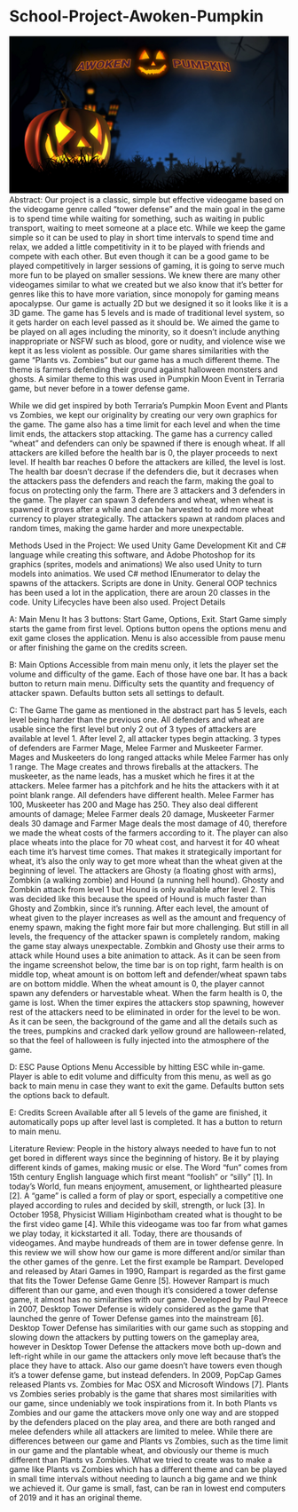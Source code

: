 # School-Project-Awoken-Pumpkin

![](images/proje1.jpeg)
Abstract:
Our project is a classic, simple but effective videogame based on the videogame genre called “tower defense” and the main goal in the game is to spend time while waiting for something, such as waiting in public transport, waiting to meet someone at a place etc. While we keep the game simple so it can be used to play in short time intervals to spend time and relax, we added a little competitivity in it to be played with friends and compete with each other. But even though it can be a good game to be played competitively in larger sessions of gaming, it is going to serve much more fun to be played on smaller sessions. We knew there are many other videogames similar to what we created but we also know that it’s better for genres like this to have more variation, since monopoly for gaming means apocalypse. Our game is actually 2D but we designed it so it looks like it is a 3D game. The game has 5 levels and is made of traditional level system, so it gets harder on each level passed as it should be. We aimed the game to be played on all ages including the minority, so it doesn’t include anything inappropriate or NSFW such as blood, gore or nudity, and violence wise we kept it as less violent as possible. Our game shares similarities with the game “Plants vs. Zombies” but our game has a much different theme. The theme is farmers defending their ground against halloween monsters and ghosts. A similar theme to this was used in Pumpkin Moon Event in Terraria game, but never before in a tower defense game. 

While we did get inspired by both Terraria’s Pumpkin Moon Event and Plants vs Zombies, we kept our originality by creating our very own graphics for the game. The game also has a time limit for each level and when the time limit ends, the attackers stop attacking. The game has a currency called “wheat” and defenders can only be spawned if there is enough wheat. If all attackers are killed before the health bar is 0, the player proceeds to next level. If health bar reaches 0 before the attackers are killed, the level is lost. The health bar doesn’t decrase if the defenders die, but it decrases when the attackers pass the defenders and reach the farm, making the goal to focus on protecting only the farm. There are 3 attackers and 3 defenders in the game. The player can spawn 3 defenders and wheat, when wheat is spawned it grows after a while and can be harvested to add more wheat currency to player strategically. The attackers spawn at random places and random times, making the game harder and more unexpectable.











Methods Used in the Project:
We used Unity Game Development Kit and C# language while creating this software, and Adobe Photoshop for its graphics (sprites, models and animations) We also used Unity to turn models into animatios. We used C# method IEnumerator to delay the spawns of the attackers. Scripts are done in Unity. General OOP technics has been used a lot in the application, there are aroun 20 classes in the code. Unity Lifecycles have been also used.
Project Details
 


A: Main Menu 
It has 3 buttons: Start Game, Options, Exit. Start Game simply starts the game from first level. Options button opens the options menu and exit game closes the application. Menu is also accessible from pause menu or after finishing the game on the credits screen.
 
B: Main Options 
Accessible from main menu only, it lets the player set the volume and difficulty of the game. Each of those have one bar. It has a back button to return main menu. Difficulty sets the quantity and frequency of attacker spawn. Defaults button sets all settings to default.
 

C: The Game 
The game as mentioned in the abstract part has 5 levels, each level being harder than the previous one. All defenders and wheat are usable since the first level but only 2 out of 3 types of attackers are available at level 1. After level 2, all attacker types begin attacking. 3 types of defenders are Farmer Mage, Melee Farmer and Muskeeter Farmer. Mages and Muskeeters do long ranged attacks while Melee Farmer has only 1 range. The Mage creates and throws fireballs at the attackers. The muskeeter, as the name leads, has a musket which he fires it at the attackers. Melee farmer has a pitchfork and he hits the attackers with it at point blank range. All defenders have different health. Melee Farmer has 100, Muskeeter has 200 and Mage has 250. They also deal different amounts of damage; Melee Farmer deals 20 damage, Muskeeter Farmer deals 30 damage and Farmer Mage deals the most damage of 40, therefore we made the wheat costs of the farmers according to it. The player can also place wheats into the place for 70 wheat cost, and harvest it for 40 wheat each time it’s harvest time comes. That makes it strategically important for wheat, it’s also the only way to get more wheat than the wheat given at the beginning of level. The attackers are Ghosty (a floating ghost with arms), Zombkin (a walking zombie) and Hound (a running hell hound). Ghosty and Zombkin attack from level 1 but Hound is only available after level 2. This was decided like this because the speed of Hound is much faster than Ghosty and Zombkin, since it’s running. After each level, the amount of wheat given to the player increases as well as the amount and frequency of enemy spawn, making the fight more fair but more challenging. But still in all levels, the frequency of the attacker spawn is completely random, making the game stay always unexpectable. Zombkin and Ghosty use their arms to attack while Hound uses a bite animation to attack.
As it can be seen from the ingame screenshot below, the time bar is on top right, farm health is on middle top, wheat amount is on bottom left and defender/wheat spawn tabs are on bottom middle. When the wheat amount is 0, the player cannot spawn any defenders or harvestable wheat. When the farm health is 0, the game is lost. When the timer expires the attackers stop spawning, however rest of the attackers need to be eliminated in order for the level to be won. As it can be seen, the background of the game and all the details such as the trees, pumpkins and cracked dark yellow ground are halloween-related, so that the feel of halloween is fully injected into the atmosphere of the game. 
 
D: ESC Pause Options Menu 
Accessible by hitting ESC while in-game. Player is able to edit volume and difficulty from this menu, as well as go back to main menu in case they want to exit the game. Defaults button sets the options back to default.
 


E: Credits Screen 
Available after all 5 levels of the game are finished, it automatically pops up after level last is completed. It has a button to return to main menu. 

Literature Review:
People in the history always needed to have fun to not get bored in different ways since the beginning of history. Be it by playing different kinds of games, making music or else. The Word “fun” comes from 15th century English language which first meant “foolish” or “silly” [1]. In today’s World, fun means enjoyment, amusement, or lighthearted pleasure [2]. A “game” is called a form of play or sport, especially a competitive one played according to rules and decided by skill, strength, or luck [3]. In October 1958, Physicist William Higinbotham created what is thought to be the first video game [4]. While this videogame was too far from what games we play today, it kickstarted it all. Today, there are thousands of videogames. And maybe hundreads of them are in tower defense genre. In this review we will show how our game is more different and/or similar than the other games of the genre.
Let the first example be Rampart. Developed and released by Atari Games in 1990, Rampart is regarded as the first game that fits the Tower Defense Game Genre [5]. However Rampart is much different than our game, and even though it’s considered a tower defense game, it almost has no similarities with our game. Developed by Paul Preece in 2007, Desktop Tower Defense is widely considered as the game that launched the genre of Tower Defense games into the mainstream [6]. Desktop Tower Defense has similarities with our game such as stopping and slowing down the attackers by putting towers on the gameplay area, however in Desktop Tower Defense the attackers move both up-down and left-right while in our game the attackers only move left because that’s the place they have to attack. Also our game doesn’t have towers even though it’s a tower defense game, but instead defenders. In 2009, PopCap Games released Plants vs. Zombies for Mac OSX and Microsoft Windows [7]. Plants vs Zombies series probably is the game that shares most similarities with our game, since undeniably we took inspirations from it. In both Plants vs Zombies and our game the attackers move only one way and are stopped by the defenders placed on the play area, and there are both ranged and melee defenders while all attackers are limited to melee. While there are differences between our game and Plants vs Zombies, such as the time limit in our game and the plantable wheat, and obviously our theme is much different than Plants vs Zombies. What we tried to create was to make a game like Plants vs Zombies which has a different theme and can be played in small time intervals without needing to launch a big game and we think we achieved it. Our game is small, fast, can be ran in lowest end computers of 2019 and it has an original theme. 

